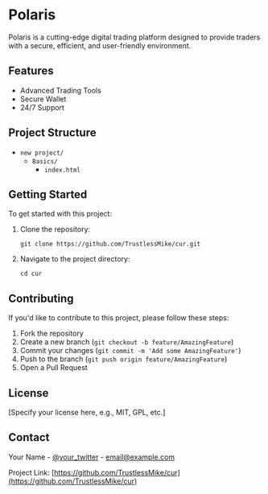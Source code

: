 # Polaris

Polaris is a cutting-edge digital trading platform designed to provide traders with a secure, efficient, and user-friendly environment.

## Features

- Advanced Trading Tools
- Secure Wallet
- 24/7 Support

## Project Structure
- `new project/`
  - `Basics/`
    - `index.html`

## Getting Started
To get started with this project:

1. Clone the repository:
   ```
   git clone https://github.com/TrustlessMike/cur.git
   ```
2. Navigate to the project directory:
   ```
   cd cur
   ```

## Contributing
If you'd like to contribute to this project, please follow these steps:
1. Fork the repository
2. Create a new branch (`git checkout -b feature/AmazingFeature`)
3. Commit your changes (`git commit -m 'Add some AmazingFeature'`)
4. Push to the branch (`git push origin feature/AmazingFeature`)
5. Open a Pull Request

## License
[Specify your license here, e.g., MIT, GPL, etc.]

## Contact
Your Name - [@your_twitter](https://twitter.com/your_twitter) - email@example.com

Project Link: [https://github.com/TrustlessMike/cur](https://github.com/TrustlessMike/cur)
